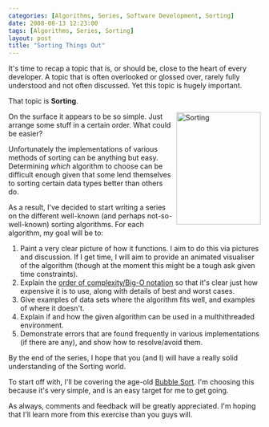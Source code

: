 ```yaml
---
categories: [Algorithms, Series, Software Development, Sorting]
date: 2008-08-13 12:23:00
tags: [Algorithms, Series, Sorting]
layout: post
title: "Sorting Things Out"
---
```

It's time to recap a topic that is, or should be, close to the heart of every developer. A topic that is often overlooked or glossed over, rarely fully understood and not often discussed. Yet this topic is hugely important.

That topic is <strong>Sorting</strong>.

<!--more-->

<img src="/uploads/2008/08/sorting-beans.jpg" alt="Sorting" title="Sorting" width="168" height="224" style="float: right; margin-left: 5px; margin-bottom: 5px;" />On the surface it appears to be so simple. Just arrange some stuff in a certain order. What could be easier?

Unfortunately the implementations of various methods of sorting can be anything but easy. Determining <em>which</em> algorithm to choose can be difficult enough given that some lend themselves to sorting certain data types better than others do.

As a result, I've decided to start writing a series on the different well-known (and perhaps not-so-well-known) sorting algorithms. For each algorithm, my goal will be to:
<ol>
<li>Paint a very clear picture of how it functions. I aim to do this via pictures and discussion. If I get time, I will aim to provide an animated visualiser of the algorithm (though at the moment this might be a tough ask given time constraints).</li>
<li>Explain the <a href="http://en.wikipedia.org/wiki/Big_O_notation" title="Big O">order of complexity/Big-O notation</a> so that it's clear just how expensive it is to use, along with details of best and worst cases.</li>
<li>Give examples of data sets where the algorithm fits well, and examples of where it doesn't.</li>
<li>Explain if and how the given algorithm can be used in a multhithreaded environment.</li>
<li>Demonstrate errors that are found frequently in various implementations (if there are any), and show how to resolve/avoid them.</li>
</ol>
By the end of the series, I hope that you (and I) will have a really solid understanding of the Sorting world.

To start off with, I'll be covering the age-old <a href="/posts/sorting-algorithms-the-bubble-sort/" title="Sorting Algorithms: The Bubble Sort">Bubble Sort</a>. I'm choosing this because it's very simple, and is an easy target for me to get going.

As always, comments and feedback will be greatly appreciated. I'm hoping that I'll learn more from this exercise than you guys will.
